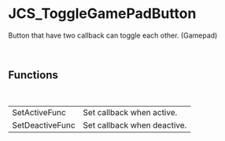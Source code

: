 <div id="content-header">
  <h1>JCS_ToggleGamePadButton</h1>
</div>

<p>
  Button that have two callback can toggle each other. (Gamepad)
</p>


<br/>
<h2>Functions</h2>
<br/>

<table>
  <tr>
    <td>SetActiveFunc</td>
    <td>Set callback when active.</td>
  </tr>
  <tr>
    <td>SetDeactiveFunc</td>
    <td>Set callback when deactive.</td>
  </tr>
</table>
